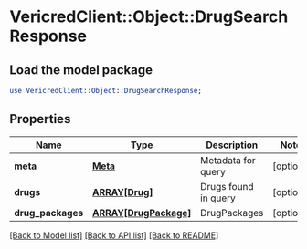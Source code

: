 # VericredClient::Object::DrugSearchResponse

## Load the model package
```perl
use VericredClient::Object::DrugSearchResponse;
```

## Properties
Name | Type | Description | Notes
------------ | ------------- | ------------- | -------------
**meta** | [**Meta**](Meta.md) | Metadata for query | [optional] 
**drugs** | [**ARRAY[Drug]**](Drug.md) | Drugs found in query | [optional] 
**drug_packages** | [**ARRAY[DrugPackage]**](DrugPackage.md) | DrugPackages | [optional] 

[[Back to Model list]](../README.md#documentation-for-models) [[Back to API list]](../README.md#documentation-for-api-endpoints) [[Back to README]](../README.md)


